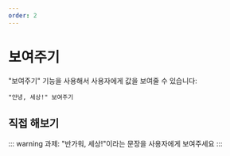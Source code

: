 ```yaml
---
order: 2
---
```


<script setup>
import CodeRunner from "../../docs-component/code-runner.vue"
</script>

# 보여주기

"보여주기" 기능을 사용해서 사용자에게 값을 보여줄 수 있습니다:

```
"안녕, 세상!" 보여주기
```

## 직접 해보기

::: warning
과제: "반가워, 세상!"이라는 문장을 사용자에게 보여주세요
:::

<CodeRunner />

